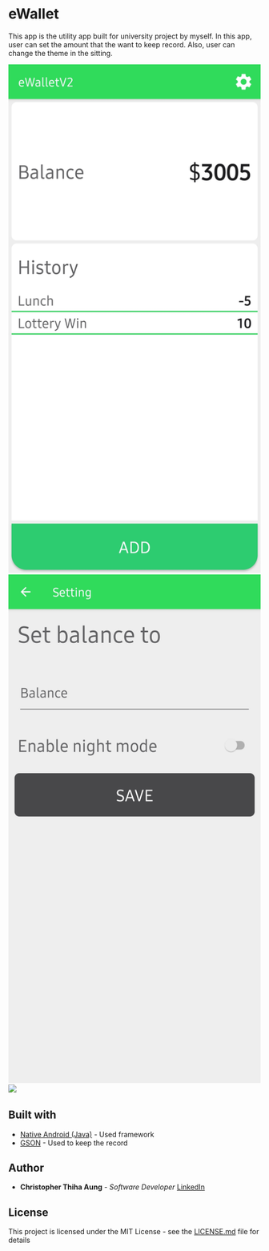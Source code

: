 # eWallet
This app is the utility app built for university project by myself. In this app, user can set the amount that the want to keep record. Also, user can change the theme in the sitting.

<img src="images/day mode.jpg">
<img src="images/setting.jpg">
<img src="images/night moder.jpg">

## Built with
* [Native Android (Java)](https://developer.android.com) - Used framework
* [GSON](https://github.com/google/gson) - Used to keep the record 

## Author
* **Christopher Thiha Aung** - *Software Developer*
[LinkedIn](https://www.linkedin.com/in/christopher-t-678b41171/)

## License
This project is licensed under the MIT License - see the [LICENSE.md](LICENSE.md) file for details
